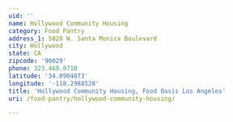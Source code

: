 ```yaml
---
uid: ''
name: Hollywood Community Housing
category: Food Pantry
address_1: 5020 W. Santa Monica Boulevard
city: Hollywood
state: CA
zipcode: '90029'
phone: 323.469.0710
latitude: '34.0904073'
longitude: '-118.2988528'
title: 'Hollywood Community Housing, Food Oasis Los Angeles'
uri: /food-pantry/hollywood-community-housing/

---
```

